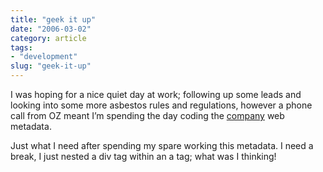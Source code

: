 ```yaml
---
title: "geek it up"
date: "2006-03-02"
category: article
tags:
- "development"
slug: "geek-it-up"
---
```


I was hoping for a nice quiet day at work; following up some leads and looking into some more asbestos rules and regulations, however a phone call from OZ meant I’m spending the day coding the [company][1] web metadata.

Just what I need after spending my spare working this metadata. I need a break, I just nested a div tag within an a tag; what was I thinking!

[1]:	https://www.oscarproducts.com